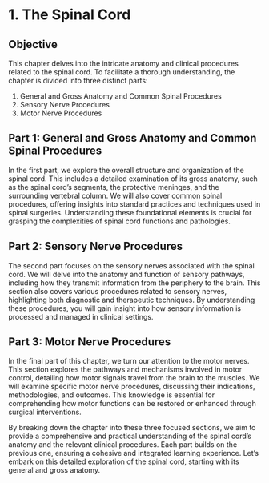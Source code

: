 # 1. The Spinal Cord

## Objective

This chapter delves into the intricate anatomy and clinical procedures related to the spinal cord. To facilitate a thorough understanding, the chapter is divided into three distinct parts:

1. General and Gross Anatomy and Common Spinal Procedures
2. Sensory Nerve Procedures
3. Motor Nerve Procedures

## Part 1: General and Gross Anatomy and Common Spinal Procedures

In the first part, we explore the overall structure and organization of the spinal cord. This includes a detailed examination of its gross anatomy, such as the spinal cord’s segments, the protective meninges, and the surrounding vertebral column. We will also cover common spinal procedures, offering insights into standard practices and techniques used in spinal surgeries. Understanding these foundational elements is crucial for grasping the complexities of spinal cord functions and pathologies.

## Part 2: Sensory Nerve Procedures

The second part focuses on the sensory nerves associated with the spinal cord. We will delve into the anatomy and function of sensory pathways, including how they transmit information from the periphery to the brain. This section also covers various procedures related to sensory nerves, highlighting both diagnostic and therapeutic techniques. By understanding these procedures, you will gain insight into how sensory information is processed and managed in clinical settings.

## Part 3: Motor Nerve Procedures

In the final part of this chapter, we turn our attention to the motor nerves. This section explores the pathways and mechanisms involved in motor control, detailing how motor signals travel from the brain to the muscles. We will examine specific motor nerve procedures, discussing their indications, methodologies, and outcomes. This knowledge is essential for comprehending how motor functions can be restored or enhanced through surgical interventions.

By breaking down the chapter into these three focused sections, we aim to provide a comprehensive and practical understanding of the spinal cord’s anatomy and the relevant clinical procedures. Each part builds on the previous one, ensuring a cohesive and integrated learning experience. Let’s embark on this detailed exploration of the spinal cord, starting with its general and gross anatomy.
